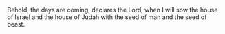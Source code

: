 Behold, the days are coming, declares the Lord, when I will sow the house of Israel and the house of Judah with the seed of man and the seed of beast.
